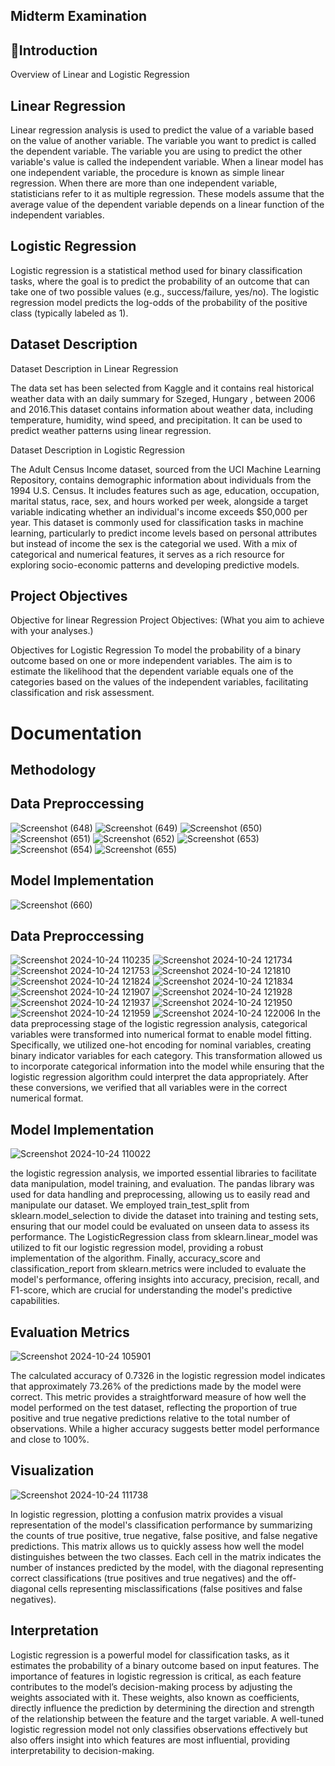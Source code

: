 ## Midterm Examination

## 🎯Introduction 
Overview of Linear and Logistic Regression

## Linear Regression

Linear regression analysis is used to predict the value of a variable based on the value of another variable. The variable you want to predict is called the dependent variable. The variable you are using to predict the other variable's value is called the independent variable. When a linear model has one independent variable, the procedure is known as simple linear regression. When there are more than one independent variable, statisticians refer to it as multiple regression. These models assume that the average value of the dependent variable depends on a linear function of the independent variables.

## Logistic Regression 

Logistic regression is a statistical method used for binary classification tasks, where the goal is to predict the probability of an outcome that can take one of two possible values (e.g., success/failure, yes/no). The logistic regression model predicts the log-odds of the probability of the positive class (typically labeled as 1).

## Dataset Description

Dataset Description in Linear Regression 

The data set has been selected from Kaggle and it contains real historical weather data with an daily summary for Szeged, Hungary , between 2006 and 2016.This dataset contains information about weather data, including temperature, humidity, wind speed, and precipitation. It can be used to predict weather patterns using linear regression.

Dataset Description in Logistic Regression

The Adult Census Income dataset, sourced from the UCI Machine Learning Repository, contains demographic information about individuals from the 1994 U.S. Census. It includes features such as age, education, occupation, marital status, race, sex, and hours worked per week, alongside a target variable indicating whether an individual's income exceeds $50,000 per year. This dataset is commonly used for classification tasks in machine learning, particularly to predict income levels based on personal attributes but instead of income the sex is the categorial we used. With a mix of categorical and numerical features, it serves as a rich resource for exploring socio-economic patterns and developing predictive models.

## Project Objectives
Objective for linear Regression Project Objectives: (What you aim to achieve with your analyses.)

Objectives for Logistic Regression
To model the probability of a binary outcome based on one or more independent variables. The aim is to estimate the likelihood that the dependent variable equals one of the categories based on the values of the independent variables, facilitating classification and risk assessment.

# Documentation 
## Methodology
## Data Preproccessing

![Screenshot (648)](https://github.com/user-attachments/assets/898b51aa-5a59-455c-889a-9f8cd1eeb6ee)
![Screenshot (649)](https://github.com/user-attachments/assets/ae083cd0-b1d4-4319-99b0-1834daf77be6)
![Screenshot (650)](https://github.com/user-attachments/assets/4012ffb3-6311-4f2e-963d-c977fce40048)
![Screenshot (651)](https://github.com/user-attachments/assets/c873b63a-21b1-4167-a4d8-1185d112465a)
![Screenshot (652)](https://github.com/user-attachments/assets/900dd410-ac5a-4282-ad9e-35b1f0593d6d)
![Screenshot (653)](https://github.com/user-attachments/assets/6ece1638-7cec-44b2-89f5-7fb4db670d8b)
![Screenshot (654)](https://github.com/user-attachments/assets/645812b6-bf2c-414f-913c-a5106f456a71)
![Screenshot (655)](https://github.com/user-attachments/assets/90c50b76-365a-4da8-bfb9-9e5dd69bc0ce)

## Model Implementation

![Screenshot (660)](https://github.com/user-attachments/assets/698de597-26ae-4f04-81ec-40835ebd068e)

## Data Preproccessing 

![Screenshot 2024-10-24 110235](https://github.com/user-attachments/assets/70d9122b-993b-4fff-99cb-9dd166bd2cb5)
![Screenshot 2024-10-24 121734](https://github.com/user-attachments/assets/36609749-c734-4397-9b13-b43012ce18b3)
![Screenshot 2024-10-24 121753](https://github.com/user-attachments/assets/09786620-fdc7-457c-8217-594d41019add)
![Screenshot 2024-10-24 121810](https://github.com/user-attachments/assets/14cfc02a-a926-4411-a80f-be09cffbc6f8)
![Screenshot 2024-10-24 121824](https://github.com/user-attachments/assets/38d1ffe2-c3ff-47b0-854a-3590107b4281)
![Screenshot 2024-10-24 121834](https://github.com/user-attachments/assets/bb1c0fcb-2e6f-4dd9-880b-c1899e06fac9)
![Screenshot 2024-10-24 121907](https://github.com/user-attachments/assets/60489b51-4671-4cce-b5cb-ef518b3196e9)
![Screenshot 2024-10-24 121928](https://github.com/user-attachments/assets/bb4ac8cd-dfcb-4641-b536-68d332ad5220)
![Screenshot 2024-10-24 121937](https://github.com/user-attachments/assets/bc59d790-c513-44da-9952-ce648b5ea93c)
![Screenshot 2024-10-24 121950](https://github.com/user-attachments/assets/3cb73334-3d16-4851-8662-d9958c8ffb16)
![Screenshot 2024-10-24 121959](https://github.com/user-attachments/assets/1c692c79-5ff9-4d00-9ff6-76338e95111b)
![Screenshot 2024-10-24 122006](https://github.com/user-attachments/assets/20b8c171-b4a5-4916-a37b-06abc61189a5)
In the data preprocessing stage of the logistic regression analysis, categorical variables were transformed into numerical format to enable model fitting. Specifically, we utilized one-hot encoding for nominal variables, creating binary indicator variables for each category. This transformation allowed us to incorporate categorical information into the model while ensuring that the logistic regression algorithm could interpret the data appropriately. After these conversions, we verified that all variables were in the correct numerical format.

## Model Implementation
![Screenshot 2024-10-24 110022](https://github.com/user-attachments/assets/129c8545-a07d-401d-9984-e3975a4a9cde)

the logistic regression analysis, we imported essential libraries to facilitate data manipulation, model training, and evaluation. The pandas library was used for data handling and preprocessing, allowing us to easily read and manipulate our dataset. We employed train_test_split from sklearn.model_selection to divide the dataset into training and testing sets, ensuring that our model could be evaluated on unseen data to assess its performance. The LogisticRegression class from sklearn.linear_model was utilized to fit our logistic regression model, providing a robust implementation of the algorithm. Finally, accuracy_score and classification_report from sklearn.metrics were included to evaluate the model's performance, offering insights into accuracy, precision, recall, and F1-score, which are crucial for understanding the model's predictive capabilities.
## Evaluation Metrics

![Screenshot 2024-10-24 105901](https://github.com/user-attachments/assets/e0065624-d538-4b6b-a1ec-16c6257ac427)

The calculated accuracy of 0.7326 in the logistic regression model indicates that approximately 73.26% of the predictions made by the model were correct. This metric provides a straightforward measure of how well the model performed on the test dataset, reflecting the proportion of true positive and true negative predictions relative to the total number of observations. While a higher accuracy suggests better model performance and close to 100%.

## Visualization
![Screenshot 2024-10-24 111738](https://github.com/user-attachments/assets/1bd25147-57aa-4389-b841-d29b6f90025e)

In logistic regression, plotting a confusion matrix provides a visual representation of the model's classification performance by summarizing the counts of true positive, true negative, false positive, and false negative predictions. This matrix allows us to quickly assess how well the model distinguishes between the two classes. Each cell in the matrix indicates the number of instances predicted by the model, with the diagonal representing correct classifications (true positives and true negatives) and the off-diagonal cells representing misclassifications (false positives and false negatives).

## Interpretation
Logistic regression is a powerful model for classification tasks, as it estimates the probability of a binary outcome based on input features. The importance of features in logistic regression is critical, as each feature contributes to the model’s decision-making process by adjusting the weights associated with it. These weights, also known as coefficients, directly influence the prediction by determining the direction and strength of the relationship between the feature and the target variable. A well-tuned logistic regression model not only classifies observations effectively but also offers insight into which features are most influential, providing interpretability to decision-making.


